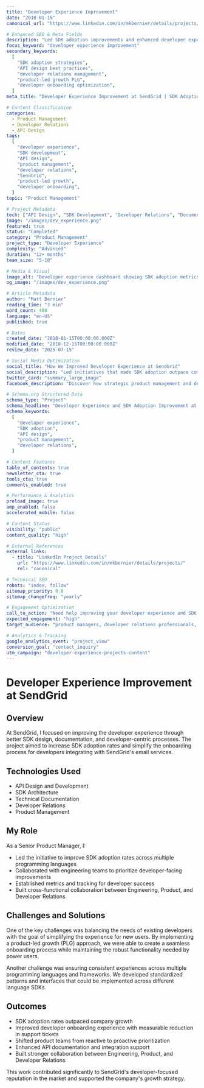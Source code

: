 ```yaml
---
title: "Developer Experience Improvement"
date: "2018-01-15"
canonical_url: "https://www.linkedin.com/in/mkbernier/details/projects/"

# Enhanced SEO & Meta Fields
description: "Led SDK adoption improvements and enhanced developer experience at SendGrid. Increased SDK adoption rates through better API design, documentation, and developer-centric processes using product-led growth strategies."
focus_keyword: "developer experience improvement"
secondary_keywords:
  [
    "SDK adoption strategies",
    "API design best practices",
    "developer relations management",
    "product-led growth PLG",
    "developer onboarding optimization",
  ]
meta_title: "Developer Experience Improvement at SendGrid | SDK Adoption & API Design"

# Content Classification
categories:
  - Product Management
  - Developer Relations
  - API Design
tags:
  [
    "developer experience",
    "SDK development",
    "API design",
    "product management",
    "developer relations",
    "SendGrid",
    "product-led growth",
    "developer onboarding",
  ]
topic: "Product Management"

# Project Metadata
tech: ["API Design", "SDK Development", "Developer Relations", "Documentation"]
image: "/images/dev_experience.png"
featured: true
status: "Completed"
category: "Product Management"
project_type: "Developer Experience"
complexity: "Advanced"
duration: "12+ months"
team_size: "5-10"

# Media & Visual
image_alt: "Developer experience dashboard showing SDK adoption metrics and API integration improvements"
og_image: "/images/dev_experience.png"

# Article Metadata
author: "Matt Bernier"
reading_time: "3 min"
word_count: 400
language: "en-US"
published: true

# Dates
created_date: "2018-01-15T00:00:00.000Z"
modified_date: "2018-12-15T00:00:00.000Z"
review_date: "2025-07-15"

# Social Media Optimization
social_title: "How We Improved Developer Experience at SendGrid"
social_description: "Led initiatives that made SDK adoption outpace company growth. Learn the product-led growth strategies and cross-functional collaboration that transformed developer onboarding."
twitter_card: "summary_large_image"
facebook_description: "Discover how strategic product management and developer relations improvements at SendGrid led to measurable increases in SDK adoption and developer satisfaction."

# Schema.org Structured Data
schema_type: "Project"
schema_headline: "Developer Experience and SDK Adoption Improvement at SendGrid"
schema_keywords:
  [
    "developer experience",
    "SDK adoption",
    "API design",
    "product management",
    "developer relations",
  ]

# Content Features
table_of_contents: true
newsletter_cta: true
tools_cta: true
comments_enabled: true

# Performance & Analytics
preload_image: true
amp_enabled: false
accelerated_mobile: false

# Content Status
visibility: "public"
content_quality: "high"

# External References
external_links:
  - title: "LinkedIn Project Details"
    url: "https://www.linkedin.com/in/mkbernier/details/projects/"
    rel: "canonical"

# Technical SEO
robots: "index, follow"
sitemap_priority: 0.8
sitemap_changefreq: "yearly"

# Engagement Optimization
call_to_action: "Need help improving your developer experience and SDK adoption?"
expected_engagement: "high"
target_audience: "product managers, developer relations professionals, API developers, engineering managers"

# Analytics & Tracking
google_analytics_event: "project_view"
conversion_goal: "contact_inquiry"
utm_campaign: "developer-experience-projects-content"
---
```


# Developer Experience Improvement at SendGrid

## Overview

At SendGrid, I focused on improving the developer experience through better SDK design, documentation, and developer-centric processes. The project aimed to increase SDK adoption rates and simplify the onboarding process for developers integrating with SendGrid's email services.

## Technologies Used

- API Design and Development
- SDK Architecture
- Technical Documentation
- Developer Relations
- Product Management

## My Role

As a Senior Product Manager, I:

- Led the initiative to improve SDK adoption rates across multiple programming languages
- Collaborated with engineering teams to prioritize developer-facing improvements
- Established metrics and tracking for developer success
- Built cross-functional collaboration between Engineering, Product, and Developer Relations

## Challenges and Solutions

One of the key challenges was balancing the needs of existing developers with the goal of simplifying the experience for new users. By implementing a product-led growth (PLG) approach, we were able to create a seamless onboarding process while maintaining the robust functionality needed by power users.

Another challenge was ensuring consistent experiences across multiple programming languages and frameworks. We developed standardized patterns and interfaces that could be implemented across different language SDKs.

## Outcomes

- SDK adoption rates outpaced company growth
- Improved developer onboarding experience with measurable reduction in support tickets
- Shifted product teams from reactive to proactive prioritization
- Enhanced API documentation and integration support
- Built stronger collaboration between Engineering, Product, and Developer Relations

This work contributed significantly to SendGrid's developer-focused reputation in the market and supported the company's growth strategy.
